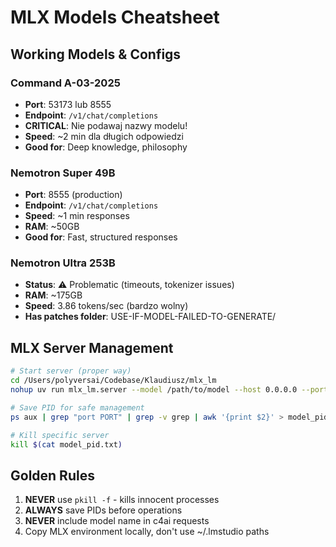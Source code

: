# MLX Models Cheatsheet

## Working Models & Configs

### Command A-03-2025
- **Port**: 53173 lub 8555
- **Endpoint**: `/v1/chat/completions`
- **CRITICAL**: Nie podawaj nazwy modelu!
- **Speed**: ~2 min dla długich odpowiedzi
- **Good for**: Deep knowledge, philosophy

### Nemotron Super 49B
- **Port**: 8555 (production)
- **Endpoint**: `/v1/chat/completions`
- **Speed**: ~1 min responses
- **RAM**: ~50GB
- **Good for**: Fast, structured responses

### Nemotron Ultra 253B
- **Status**: ⚠️ Problematic (timeouts, tokenizer issues)
- **RAM**: ~175GB
- **Speed**: 3.86 tokens/sec (bardzo wolny)
- **Has patches folder**: USE-IF-MODEL-FAILED-TO-GENERATE/

## MLX Server Management

```bash
# Start server (proper way)
cd /Users/polyversai/Codebase/Klaudiusz/mlx_lm
nohup uv run mlx_lm.server --model /path/to/model --host 0.0.0.0 --port PORT --trust-remote-code > model.log 2>&1 &

# Save PID for safe management
ps aux | grep "port PORT" | grep -v grep | awk '{print $2}' > model_pid.txt

# Kill specific server
kill $(cat model_pid.txt)
```

## Golden Rules
1. **NEVER** use `pkill -f` - kills innocent processes
2. **ALWAYS** save PIDs before operations
3. **NEVER** include model name in c4ai requests
4. Copy MLX environment locally, don't use ~/.lmstudio paths